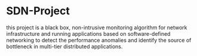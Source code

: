 # SDN-Project
this project is a black box, non-intrusive monitoring algorithm for network infrastructure and running applications based on software-defined networking to detect the performance anomalies and identify the source of bottleneck in multi-tier distributed applications. 
